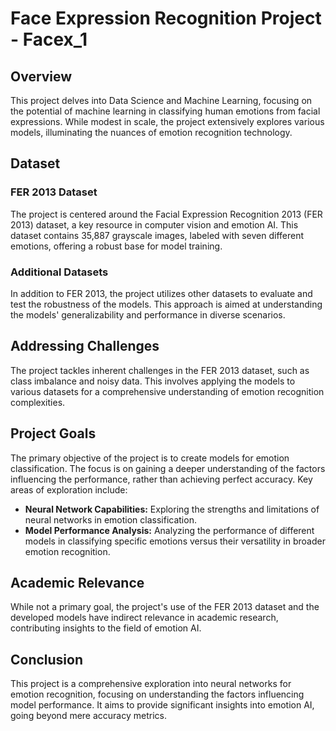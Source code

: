 # Face Expression Recognition Project - Facex_1

## Overview

This project delves into Data Science and Machine Learning, focusing on the potential of machine learning in classifying human emotions from facial expressions. While modest in scale, the project extensively explores various models, illuminating the nuances of emotion recognition technology.

## Dataset

### FER 2013 Dataset

The project is centered around the Facial Expression Recognition 2013 (FER 2013) dataset, a key resource in computer vision and emotion AI. This dataset contains 35,887 grayscale images, labeled with seven different emotions, offering a robust base for model training. 

### Additional Datasets

In addition to FER 2013, the project utilizes other datasets to evaluate and test the robustness of the models. This approach is aimed at understanding the models' generalizability and performance in diverse scenarios.

## Addressing Challenges

The project tackles inherent challenges in the FER 2013 dataset, such as class imbalance and noisy data. This involves applying the models to various datasets for a comprehensive understanding of emotion recognition complexities.

## Project Goals

The primary objective of the project is to create models for emotion classification. The focus is on gaining a deeper understanding of the factors influencing the performance, rather than achieving perfect accuracy. Key areas of exploration include:

- **Neural Network Capabilities:** Exploring the strengths and limitations of neural networks in emotion classification.
- **Model Performance Analysis:** Analyzing the performance of different models in classifying specific emotions versus their versatility in broader emotion recognition.

## Academic Relevance

While not a primary goal, the project's use of the FER 2013 dataset and the developed models have indirect relevance in academic research, contributing insights to the field of emotion AI.

## Conclusion

This project is a comprehensive exploration into neural networks for emotion recognition, focusing on understanding the factors influencing model performance. It aims to provide significant insights into emotion AI, going beyond mere accuracy metrics.

